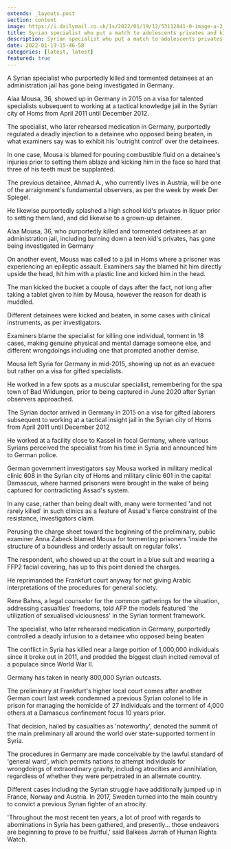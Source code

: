 ```yaml
---
extends: _layouts.post
section: content
image: https://i.dailymail.co.uk/1s/2022/01/19/12/53112841-0-image-a-2_1642594575724.jpg 
title: Syrian specialist who put a match to adolescents privates and killed detainee being investigated in Germany 
description: Syrian specialist who put a match to adolescents privates and killed detainee being investigated in Germany 
date: 2022-01-19-15-46-58 
categories: [latest, latest] 
featured: true 
--- 
```

A Syrian specialist who purportedly killed and tormented detainees at an administration jail has gone being investigated in Germany.

Alaa Mousa, 36, showed up in Germany in 2015 on a visa for talented specialists subsequent to working at a tactical knowledge jail in the Syrian city of Homs from April 2011 until December 2012.

The specialist, who later rehearsed medication in Germany, purportedly regulated a deadly injection to a detainee who opposed being beaten, in what examiners say was to exhibit his 'outright control' over the detainees.

In one case, Mousa is blamed for pouring combustible fluid on a detainee's injuries prior to setting them ablaze and kicking him in the face so hard that three of his teeth must be supplanted.

The previous detainee, Ahmad A., who currently lives in Austria, will be one of the arraignment's fundamental observers, as per the week by week Der Spiegel.

He likewise purportedly splashed a high school kid's privates in liquor prior to setting them land, and did likewise to a grown-up detainee.

Alaa Mousa, 36, who purportedly killed and tormented detainees at an administration jail, including burning down a teen kid's privates, has gone being investigated in Germany

On another event, Mousa was called to a jail in Homs where a prisoner was experiencing an epileptic assault. Examiners say the blamed hit him directly upside the head, hit him with a plastic line and kicked him in the head.

The man kicked the bucket a couple of days after the fact, not long after taking a tablet given to him by Mousa, however the reason for death is muddled.

Different detainees were kicked and beaten, in some cases with clinical instruments, as per investigators.

Examiners blame the specialist for killing one individual, torment in 18 cases, making genuine physical and mental damage someone else, and different wrongdoings including one that prompted another demise.

Mousa left Syria for Germany in mid-2015, showing up not as an evacuee but rather on a visa for gifted specialists.

He worked in a few spots as a muscular specialist, remembering for the spa town of Bad Wildungen, prior to being captured in June 2020 after Syrian observers approached.

The Syrian doctor arrived in Germany in 2015 on a visa for gifted laborers subsequent to working at a tactical insight jail in the Syrian city of Homs from April 2011 until December 2012

He worked at a facility close to Kassel in focal Germany, where various Syrians perceived the specialist from his time in Syria and announced him to German police.

German government investigators say Mousa worked in military medical clinic 608 in the Syrian city of Homs and military clinic 601 in the capital Damascus, where harmed prisoners were brought in the wake of being captured for contradicting Assad's system.

In any case, rather than being dealt with, many were tormented 'and not rarely killed' in such clinics as a feature of Assad's fierce constraint of the resistance, investigators claim.

Perusing the charge sheet toward the beginning of the preliminary, public examiner Anna Zabeck blamed Mousa for tormenting prisoners 'inside the structure of a boundless and orderly assault on regular folks'.

The respondent, who showed up at the court in a blue suit and wearing a FFP2 facial covering, has up to this point denied the charges.

He reprimanded the Frankfurt court anyway for not giving Arabic interpretations of the procedures for general society.

Rene Bahns, a legal counselor for the common gatherings for the situation, addressing casualties' freedoms, told AFP the models featured 'the utilization of sexualised viciousness' in the Syrian torment framework.

The specialist, who later rehearsed medication in Germany, purportedly controlled a deadly infusion to a detainee who opposed being beaten

The conflict in Syria has killed near a large portion of 1,000,000 individuals since it broke out in 2011, and prodded the biggest clash incited removal of a populace since World War II.

Germany has taken in nearly 800,000 Syrian outcasts.

The preliminary at Frankfurt's higher local court comes after another German court last week condemned a previous Syrian colonel to life in prison for managing the homicide of 27 individuals and the torment of 4,000 others at a Damascus confinement focus 10 years prior.

That decision, hailed by casualties as 'noteworthy', denoted the summit of the main preliminary all around the world over state-supported torment in Syria.

The procedures in Germany are made conceivable by the lawful standard of 'general ward', which permits nations to attempt individuals for wrongdoings of extraordinary gravity, including atrocities and annihilation, regardless of whether they were perpetrated in an alternate country.

Different cases including the Syrian struggle have additionally jumped up in France, Norway and Austria. In 2017, Sweden turned into the main country to convict a previous Syrian fighter of an atrocity.

'Throughout the most recent ten years, a lot of proof with regards to abominations in Syria has been gathered, and presently... those endeavors are beginning to prove to be fruitful,' said Balkees Jarrah of Human Rights Watch.